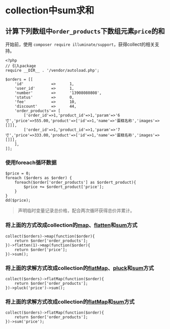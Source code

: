 # collection中sum求和

## 计算下列数组中`order_products`下数组元素`price`的和

开始前，使用 `composer require illuminate/support`，获得collect的相关支持。

```
<?php
// 引入package
require __DIR__ . '/vendor/autoload.php';

$orders = [[
    'id'            =>      1,
    'user_id'       =>      1,
    'number'        =>      '13908080808',
    'status'        =>      0,
    'fee'           =>      10,
    'discount'      =>      44,
    'order_products'=> [
        ['order_id'=>1,'product_id'=>1,'param'=>'6寸','price'=>555.00,'product'=>['id'=>1,'name'=>'蛋糕名称','images'=>[]]],
        ['order_id'=>1,'product_id'=>1,'param'=>'7寸','price'=>333.00,'product'=>['id'=>1,'name'=>'蛋糕名称','images'=>[]]],
    ],
]];
```

### 使用foreach循环数据

```
$price = 0;
foreach ($orders as $order) {
    foreach($order['order_products'] as $ordert_product){
        $price += $ordert_product['price'];
    }
}
dd($price);
```

> 声明临时变量记录总价格，配合两次循环获得总价并累计。


### 将上面的方式改成collection的[map](/collections/map.md)、[flatten](/collections/flatten.md)和[sum](/collections/sum.md)方式

```
collect($orders)->map(function($order){
    return $order['order_products'];
})->flatten(1)->map(function($order){
    return $order['price'];
})->sum();
```

### 将上面的求解方式改成collection的[flatMap](/collections/flatMap.md)、[pluck](/collections/pluck.md)和[sum](/collections/sum.md)方式

```
collect($orders)->flatMap(function($order){
    return $order['order_products'];
})->pluck('price')->sum();
```

### 将上面的求解方式改成collection的[flatMap](/collections/flatMap.md)和[sum](/collections/sum.md)方式

```
collect($orders)->flatMap(function($order){
    return $order['order_products'];
})->sum('price');
```
